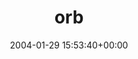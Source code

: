 ---
title:		"orb"
type:		"photos"
mediatype:		"upload"
description:		"TBC"
date:		"2004-01-29 15:53:40+00:00"
album:		"experimental"
filename:		"orb.md"
series:		""
cl_public_id:		"experimental/orb"
cl_version:		1497004642
format:		"tiff"
bytes:		2956480
width:		2560
height:		1440
colours:
- "#767676"
- "#343434"
- "#DFDFDF"
exposure_mode:		"Auto"
program:		"Program AE"
aperture:		"2.8"
focal_length:		"7.8 mm"
iso:		"200"
shutter_speed:		"1/6"
metering:		"Multi-segment"
flash:		"Off, Did not fire"
white_balance:		"Auto"
colour_temp:		"No colour temperature"
has_crop:		"No"
orientation:		"Horizontal (normal)"
camera_model:		"FinePix S602 ZOOM"
lens_info:		"No lens info"
artist:		"No artist info"
x_resolution:		"72"
y_resolution:		"72"
---